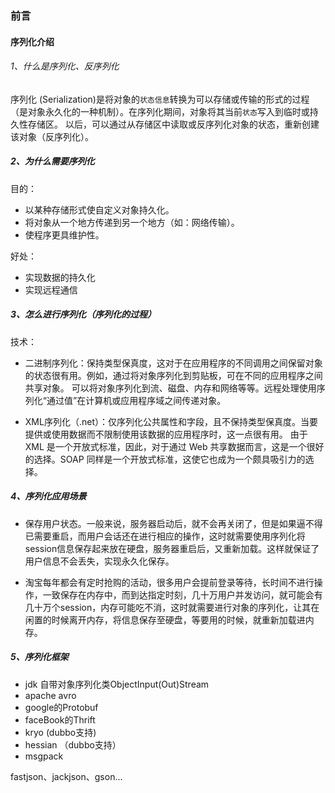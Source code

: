 ### 前言
#### 序列化介绍

###### 1、什么是序列化、反序列化

序列化 (Serialization)是将对象的`状态信息`转换为可以存储或传输的形式的过程（是对象永久化的一种机制）。在序列化期间，对象将其当前`状态`写入到临时或持久性存储区。
以后，可以通过从存储区中读取或反序列化对象的状态，重新创建该对象（反序列化）。

##### 2、为什么需要序列化

目的：
* 以某种存储形式使自定义对象持久化。
* 将对象从一个地方传递到另一个地方（如：网络传输）。
* 使程序更具维护性。

好处：
* 实现数据的持久化
* 实现远程通信

##### 3、怎么进行序列化（序列化的过程）
技术：
* 二进制序列化：保持类型保真度，这对于在应用程序的不同调用之间保留对象的状态很有用。例如，通过将对象序列化到剪贴板，可在不同的应用程序之间共享对象。
可以将对象序列化到流、磁盘、内存和网络等等。远程处理使用序列化“通过值”在计算机或应用程序域之间传递对象。

* XML序列化（.net）：仅序列化公共属性和字段，且不保持类型保真度。当要提供或使用数据而不限制使用该数据的应用程序时，这一点很有用。
由于 XML 是一个开放式标准，因此，对于通过 Web 共享数据而言，这是一个很好的选择。SOAP 同样是一个开放式标准，这使它也成为一个颇具吸引力的选择。

##### 4、序列化应用场景

* 保存用户状态。一般来说，服务器启动后，就不会再关闭了，但是如果逼不得已需要重启，而用户会话还在进行相应的操作，这时就需要使用序列化将session信息保存起来放在硬盘，服务器重启后，又重新加载。这样就保证了用户信息不会丢失，实现永久化保存。

* 淘宝每年都会有定时抢购的活动，很多用户会提前登录等待，长时间不进行操作，一致保存在内存中，而到达指定时刻，几十万用户并发访问，就可能会有几十万个session，内存可能吃不消，这时就需要进行对象的序列化，让其在闲置的时候离开内存，将信息保存至硬盘，等要用的时候，就重新加载进内存。

##### 5、序列化框架
* jdk 自带对象序列化类ObjectInput(Out)Stream
* apache avro
* google的Protobuf
* faceBook的Thrift
* kryo (dubbo支持)
* hessian （dubbo支持）
* msgpack

fastjson、jackjson、gson...








